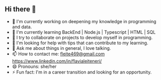 ## Hi there 👋

- 🔭 I'm currently working on deepening my knowledge in programming and data.
- 🌱 I'm currently learning BackEnd | Node.js | Typescript | HTML | SQL
- 👯 I try to collaborate on projects to develop myself in programming.
- 🤔 I'm looking for help with tips that can contribute to my learning.
- 💬 Ask me about things in general, I love talking.
- 📫 How to contact me: 
fleite469@gmail.com
https://www.linkedin.com/in/flavialeiteneri/
- 😄 Pronouns: she/her
- ⚡ Fun fact: I'm in a career transition and looking for an opportunity.
